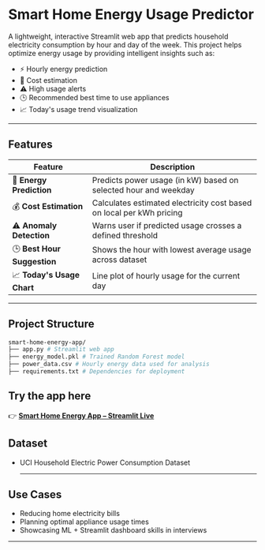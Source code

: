 # Smart Home Energy Usage Predictor

A lightweight, interactive Streamlit web app that predicts household electricity consumption by hour and day of the week. This project helps optimize energy usage by providing intelligent insights such as:

- ⚡ Hourly energy prediction
- 💸 Cost estimation
- ⚠️ High usage alerts
- 🕒 Recommended best time to use appliances
- 📈 Today's usage trend visualization

---

## Features

| Feature                        | Description                                                                 |
|-------------------------------|-----------------------------------------------------------------------------|
| 🔌 **Energy Prediction**       | Predicts power usage (in kW) based on selected hour and weekday             |
| 💰 **Cost Estimation**         | Calculates estimated electricity cost based on local per kWh pricing        |
| ⚠️ **Anomaly Detection**       | Warns user if predicted usage crosses a defined threshold                   |
| 🕒 **Best Hour Suggestion**    | Shows the hour with lowest average usage across dataset                     |
| 📈 **Today's Usage Chart**     | Line plot of hourly usage for the current day                               |
---

## Project Structure
  ```bash
  smart-home-energy-app/
  ├── app.py # Streamlit web app
  ├── energy_model.pkl # Trained Random Forest model
  ├── power_data.csv # Hourly energy data used for analysis
  ├── requirements.txt # Dependencies for deployment
  ```
##  Try the app here 

👉 **[Smart Home Energy App – Streamlit Live](https://smart-home-energy-app-n8ubabpvy95jsrxogdayov.streamlit.app/)**

## Dataset
- UCI Household Electric Power Consumption Dataset

  ---

## Use Cases
- Reducing home electricity bills
- Planning optimal appliance usage times
- Showcasing ML + Streamlit dashboard skills in interviews

---
  

